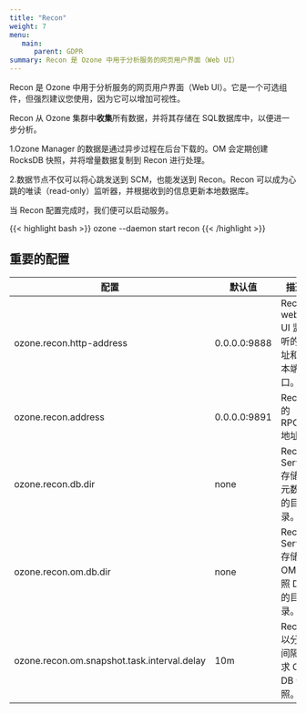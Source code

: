 ```yaml
---
title: "Recon"
weight: 7
menu:
   main:
      parent: GDPR
summary: Recon 是 Ozone 中用于分析服务的网页用户界面（Web UI）
---
```

<!---
  Licensed to the Apache Software Foundation (ASF) under one or more
  contributor license agreements.  See the NOTICE file distributed with
  this work for additional information regarding copyright ownership.
  The ASF licenses this file to You under the Apache License, Version 2.0
  (the "License"); you may not use this file except in compliance with
  the License.  You may obtain a copy of the License at

      http://www.apache.org/licenses/LICENSE-2.0

  Unless required by applicable law or agreed to in writing, software
  distributed under the License is distributed on an "AS IS" BASIS,
  WITHOUT WARRANTIES OR CONDITIONS OF ANY KIND, either express or implied.
  See the License for the specific language governing permissions and
  limitations under the License.
-->

Recon 是 Ozone 中用于分析服务的网页用户界面（Web UI）。它是一个可选组件，但强烈建议您使用，因为它可以增加可视性。

Recon 从 Ozone 集群中**收集**所有数据，并将其存储在 SQL数据库中，以便进一步分析。

1.Ozone Manager 的数据是通过异步过程在后台下载的。OM 会定期创建 RocksDB 快照，并将增量数据复制到 Recon 进行处理。

2.数据节点不仅可以将心跳发送到 SCM，也能发送到 Recon。Recon 可以成为心跳的唯读（read-only）监听器，并根据收到的信息更新本地数据库。

当 Recon 配置完成时，我们便可以启动服务。

{{< highlight bash >}}
ozone --daemon start recon
{{< /highlight >}}

## 重要的配置

配置 | 默认值 | 描述
----|-------|------
ozone.recon.http-address | 0.0.0.0:9888 | Recon web UI 监听的地址和基本端口。
ozone.recon.address | 0.0.0.0:9891 | Recon 的 RPC 地址。
ozone.recon.db.dir | none | Recon Server 存储其元数据的目录。
ozone.recon.om.db.dir | none | Recon Server 存储其 OM 快照 DB 的目录。
ozone.recon.om.snapshot.task.interval.delay | 10m | Recon 以分钟间隔请求 OM DB 快照。



